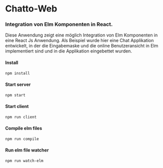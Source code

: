 # Chatto-Web

### Integration von Elm Komponenten in React.

Diese Anwendung zeigt eine möglich Integration von Elm Komponenten in eine React Js Anwendung. 
Als Beispiel wurde hier eine Chat Applikation entwickelt, in der die Eingabemaske und die online Benutzeransicht 
in Elm implementiert sind und in die Applikation eingebettet wurden. 


#### Install
```bash
npm install
```

#### Start server
```bash
npm start
```

#### Start client
```bash
npm run client
```

#### Compile elm files
```bash
npm run compile
```

#### Run elm file watcher
```bash
npm run watch-elm
```
